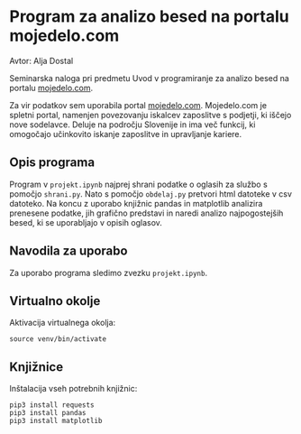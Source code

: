 # Program za analizo besed na portalu mojedelo.com

Avtor: Alja Dostal

Seminarska naloga pri predmetu Uvod v programiranje za analizo besed na portalu [mojedelo.com](https://www.mojedelo.com/).

Za vir podatkov sem uporabila portal [mojedelo.com](https://www.mojedelo.com/). Mojedelo.com je spletni portal, namenjen povezovanju iskalcev zaposlitve s podjetji, ki iščejo nove sodelavce. Deluje na področju Slovenije in ima več funkcij, ki omogočajo učinkovito iskanje zaposlitve in upravljanje kariere.

## Opis programa

Program v `projekt.ipynb` najprej shrani podatke o oglasih za službo s pomočjo `shrani.py`. Nato s pomočjo `obdelaj.py` pretvori html datoteke v csv datoteko. Na koncu z uporabo knjižnic pandas in matplotlib analizira prenesene podatke, jih grafično predstavi in naredi analizo najpogostejših besed, ki se uporabljajo v opisih oglasov.

## Navodila za uporabo

Za uporabo programa sledimo zvezku `projekt.ipynb`.


## Virtualno okolje

Aktivacija virtualnega okolja:

```
source venv/bin/activate
```

## Knjižnice
Inštalacija vseh potrebnih knjižnic:

```
pip3 install requests
pip3 install pandas
pip3 install matplotlib
```

